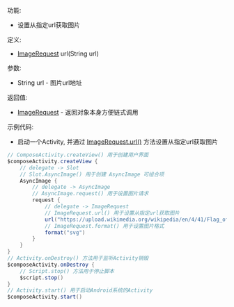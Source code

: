 功能:

+ 设置从指定url获取图片

定义:

+ [ImageRequest](/API/UI/Compose/Widget/AsyncImage/ImageRequest/README.md) url(String url)

参数:

+ String url - 图片url地址

返回值:

+ [ImageRequest](/API/UI/Compose/Widget/AsyncImage/ImageRequest/README.md) - 返回对象本身方便链式调用

示例代码:

+ 启动一个Activity, 并通过 [ImageRequest.url()](/API/UI/Compose/Widget/AsyncImage/ImageRequest/README.md?id=url)
  方法设置从指定url获取图片

```groovy
// ComposeActivity.createView() 用于创建用户界面
$composeActivity.createView {
    // delegate -> Slot
    // Slot.AsyncImage() 用于创建 AsyncImage 可组合项
    AsyncImage {
        // delegate -> AsyncImage
        // AsyncImage.request() 用于设置图片请求
        request {
            // delegate -> ImageRequest
            // ImageRequest.url() 用于设置从指定url获取图片
            url("https://upload.wikimedia.org/wikipedia/en/4/41/Flag_of_India.svg")
            // ImageRequest.format() 用于设置图片格式
            format("svg")
        }
    }
}
// Activity.onDestroy() 方法用于监听Activity销毁
$composeActivity.onDestroy {
    // Script.stop() 方法用于停止脚本
    $script.stop()
}
// Activity.start() 用于启动Android系统的Activity
$composeActivity.start()
```